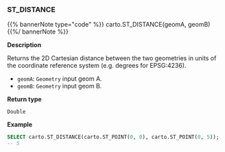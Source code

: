 ### ST_DISTANCE

{{% bannerNote type="code" %}}
carto.ST_DISTANCE(geomA, geomB)
{{%/ bannerNote %}}

**Description**

Returns the 2D Cartesian distance between the two geometries in units of the coordinate reference system (e.g. degrees for EPSG:4236).

* `geomA`: `Geometry` input geom A.
* `geomB`: `Geometry` input geom B.

**Return type**

`Double`

**Example**

```sql
SELECT carto.ST_DISTANCE(carto.ST_POINT(0, 0), carto.ST_POINT(0, 5));
-- 5
```
